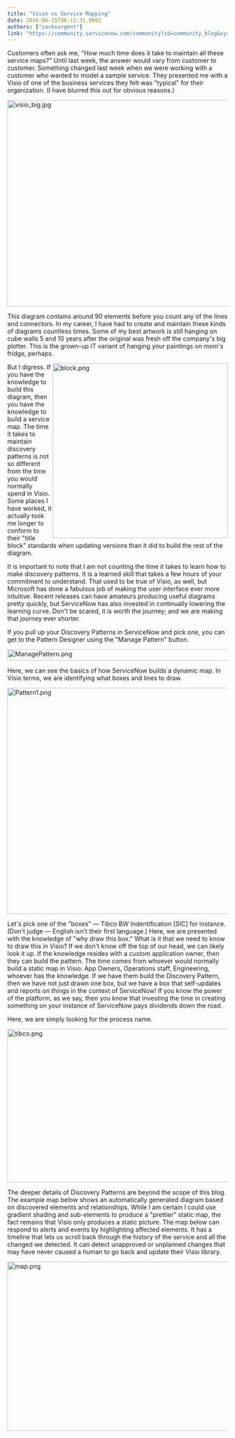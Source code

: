 ```yaml
---
title: "Visio vs Service Mapping"
date: 2016-06-15T06:11:31.000Z
authors: ["zacksargent"]
link: "https://community.servicenow.com/community?id=community_blog&sys_id=980e2a2ddbd0dbc01dcaf3231f96194c"
---
```

<p>Customers often ask me, "How much time does it take to maintain all these service maps?" Until last week, the answer would vary from customer to customer. Something changed last week when we were working with a customer who wanted to model a sample service. They presented me with a Visio of one of the business services they felt was "typical" for their organization. (I have blurred this out for obvious reasons.)</p><p><img   alt="visio_big.jpg" class="image-1 jive-image" src="2c00a042db9c1f048c8ef4621f9619e4.iix" style="width: 620px; height: 472px;"/></p><p>This diagram contains around 90 elements before you count any of the lines and connectors. In my career, I have had to create and maintain these kinds of diagrams countless times. Some of my best artwork is still hanging on cube walls 5 and 10 years after the original was fresh off the company's big plotter. This is the grown-up IT variant of hanging your paintings on mom's fridge, perhaps.</p><p></p><p><img   align="right" alt="block.png" class="image-2 jive-image" src="5a0d73bddbd0db048c8ef4621f9619fb.iix" width="400"/>But I digress. If you have the knowledge to build this diagram, then you have the knowledge to build a service map. The time it takes to maintain discovery patterns is not so different from the time you would normally spend in Visio. Some places I have worked, it actually took me longer to conform to their "title block" standards when updating versions than it did to build the rest of the diagram.</p><p></p><p>It is important to note that I am not counting the time it takes to learn how to make discovery patterns. It is a learned skill that takes a few hours of your commitment to understand. That used to be true of Visio, as well, but Microsoft has done a fabulous job of making the user interface ever more intuitive. Recent releases can have amateurs producing useful diagrams pretty quickly, but ServiceNow has also invested in continually lowering the learning curve. Don't be scared, it is worth the journey; and we are making that journey ever shorter.</p><p></p><p>If you pull up your Discovery Patterns in ServiceNow and pick one, you can get to the Pattern Designer using the "Manage Pattern" button.</p><p><img   alt="ManagePattern.png" class="image-3 jive-image" src="4521e186db10d7049c9ffb651f961964.iix" style="width: 620px; height: 26px;"/></p><p>Here, we can see the basics of how ServiceNow builds a dynamic map. In Visio terms, we are identifying what boxes and lines to draw.</p><p><img   alt="Pattern1.png" class="image-4 jive-image" src="911e348edb509f048c8ef4621f9619ad.iix" style="width: 620px; height: 517px;"/></p><p>Let's pick one of the "boxes" — Tibco BW Indentification [SIC] for instance. (Don't judge — English isn't their first language.) Here, we are presented with the knowledge of "why draw this box." What is it that we need to know to draw this in Visio? If we don't know off the top of our head, we can likely look it up. If the knowledge resides with a custom application owner, then they can build the pattern. The time comes from whoever would normally build a static map in Visio: App Owners, Operations staff, Engineering, whoever has the knowledge. If we have them build the Discovery Pattern, then we have not just drawn one box, but we have a box that self-updates and reports on things in the context of ServiceNow! If you know the power of the platform, as we say, then you know that investing the time in creating something on your instance of ServiceNow pays dividends down the road.</p><p></p><p>Here, we are simply looking for the process name.</p><p><img   alt="tibco.png" class="image-5 jive-image" src="f2dfb3b1db585fc068c1fb651f96192e.iix" style="width: 620px; height: 351px;"/></p><p>The deeper details of Discovery Patterns are beyond the scope of this blog. The example map below shows an automatically generated diagram based on discovered elements and relationships. While I am certain I could use gradient shading and sub-elements to produce a "prettier" static map, the fact remains that Visio only produces a static picture. The map below can respond to alerts and events by highlighting affected elements. It has a timeline that lets us scroll back through the history of the service and all the changed we detected. It can detect unapproved or unplanned changes that may have never caused a human to go back and update their Visio library.</p><p><img   alt="map.png" class="image-6 jive-image" src="51336dc2db90df048c8ef4621f9619dd.iix" style="width: 620px; height: 387px;"/></p>
